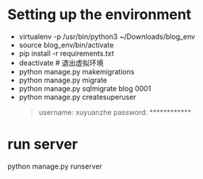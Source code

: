 # Setting up the environment
* virtualenv -p /usr/bin/python3 ~/Downloads/blog_env
* source blog_env/bin/activate
* pip install -r requirements.txt
* deactivate  # 退出虚拟环境
* python manage.py makemigrations
* python manage.py migrate
* python manage.py sqlmigrate blog 0001
* python manage.py createsuperuser
    >username: xuyuanzhe
    >password: ************

# run server
python manage.py runserver
